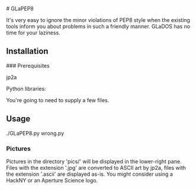 # GLaPEP8

It's very easy to ignore the minor violations of PEP8 style when the existing tools inform you about problems in such a friendly manner. GLaDOS has no time for your laziness.

## Installation

### Prerequisites

jp2a

Python libraries:


You're going to need to supply a few files.

## Usage

./GLaPEP8.py wrong.py


### Pictures

Pictures in the directory 'pics/' will be displayed in the lower-right pane. Files with the extension '.jpg' are converted to ASCII art by jp2a, files with the extension '.ascii' are displayed as-is. You might consider using a HackNY or an Aperture Science logo.
